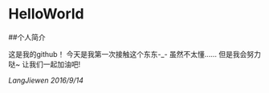 # HelloWorld
##个人简介

这是我的github！
今天是我第一次接触这个东东-_-
虽然不太懂......
但是我会努力哒~
让我们一起加油吧!

*LangJiewen 2016/9/14*
